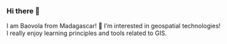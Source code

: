 ### Hi there 👋 

I am Baovola from Madagascar! 👀 I’m interested in geospatial technologies! <br>
I really enjoy learning principles and tools related to GIS.



<!---
bvl2016/bvl2016 is a ✨ special ✨ repository because its `README.md` (this file) appears on your GitHub profile.
You can click the Preview link to take a look at your changes.
--->
